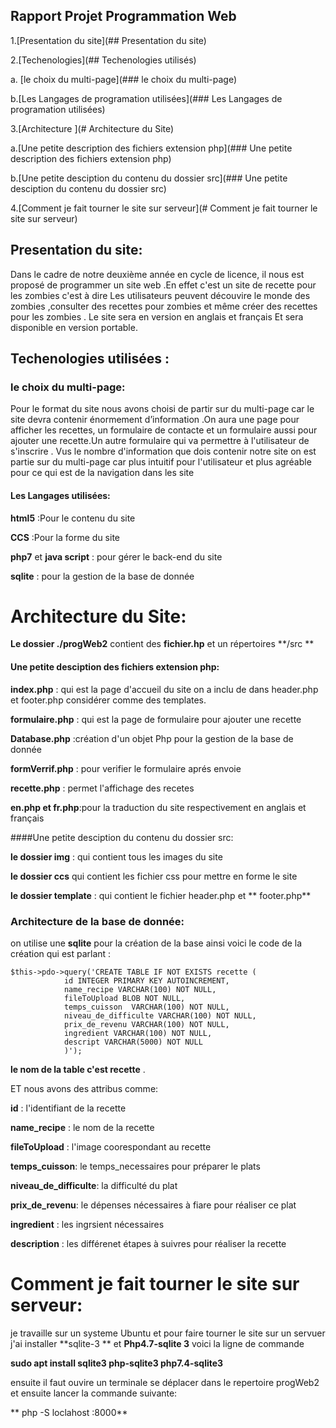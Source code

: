 ## Rapport Projet Programmation Web

1.[Presentation du site](## Presentation du site)  

2.[Techenologies](## Techenologies utilisés) 
  
  a. [le choix du multi-page](### le choix du multi-page)

  b.[Les Langages de programation utilisées](### Les Langages de programation utilisées)
    
3.[Architecture ](# Architecture du Site) 

  a.[Une petite description des fichiers extension php](### Une petite description des fichiers extension php)

   b.[Une petite desciption du contenu du dossier src](### Une petite desciption du contenu du dossier src)

4.[Comment je fait tourner le site sur serveur](# Comment je fait tourner le site sur serveur) 


## Presentation du site:

Dans le cadre de notre deuxième année en cycle de licence, il nous est proposé de programmer un site web .En effet c'est un site de recette pour les zombies c'est à dire Les utilisateurs peuvent découvire le monde des zombies ,consulter des recettes pour zombies et même  créer des recettes pour les zombies . Le site sera en version en anglais et français Et sera disponible en  version portable.

## Techenologies utilisées :

### le choix du multi-page:
Pour le format du site nous avons choisi de partir sur du multi-page car le site devra contenir  énormement  d’information .On aura une  page pour afficher les recettes, un formulaire de contacte et un formulaire aussi pour ajouter une recette.Un autre formulaire qui va permettre à l'utilisateur de s'inscrire . Vus le nombre d'information que dois contenir notre site on est partie sur du multi-page car plus intuitif pour l'utilisateur et plus agréable pour ce qui est de la navigation dans les site 

#### Les Langages utilisées:

**html5** :Pour le contenu du site 
 
**CCS**  :Pour la forme du site 

**php7** et **java script** : pour gérer le back-end du site

**sqlite** : pour la  gestion de la base de donnée

# Architecture du Site:
**Le dossier ./progWeb2**  contient des **fichier.hp** et un répertoires **/src **

#### Une petite desciption des fichiers extension php:

**index.php** : qui est la page d'accueil du site on a inclu de dans header.php et footer.php considérer comme des templates. 

**formulaire.php** : qui est la page de formulaire pour ajouter une recette 

**Database.php** :création d'un objet Php pour la gestion de la base de donnée

**formVerrif.php** : pour verifier le formulaire aprés envoie

**recette.php** : permet l'affichage des recetes 

**en.php et fr.php**:pour la traduction du site  respectivement en anglais et français

####Une petite desciption du contenu du dossier src:

**le dossier img**  :  qui contient tous les images du site

**le dossier ccs**  qui contient les fichier css pour mettre en forme le site

**le dossier template** : qui contient le fichier header.php et ** footer.php**

### Architecture de la base de donnée:

on utilise une **sqlite** pour la création de la base ainsi voici le code de la création qui est parlant :

```sqlit
$this->pdo->query('CREATE TABLE IF NOT EXISTS recette (
            id INTEGER PRIMARY KEY AUTOINCREMENT,
            name_recipe VARCHAR(100) NOT NULL,
            fileToUpload BLOB NOT NULL,
            temps_cuisson  VARCHAR(100) NOT NULL,
            niveau_de_difficulte VARCHAR(100) NOT NULL,
            prix_de_revenu VARCHAR(100) NOT NULL,
            ingredient VARCHAR(100) NOT NULL,
            descript VARCHAR(5000) NOT NULL
            )');
```
**le nom de la table c'est recette** .

ET nous avons des attribus comme:

**id** : l'identifiant de la recette 

**name_recipe** : le nom de la recette

**fileToUpload** : l'image coorespondant au recette

**temps_cuisson**: le temps_necessaires pour préparer le plats

**niveau_de_difficulte**: la difficulté du plat

**prix_de_revenu**: le dépenses nécessaires à fiare pour réaliser ce plat 

**ingredient** : les ingrsient nécessaires

**description** : les différenet étapes à suivres pour réaliser la recette


# Comment je fait tourner le site sur serveur:

je travaille sur un systeme Ubuntu et pour faire tourner le site sur un servuer j'ai installer **sqlite-3 ** et **Php4.7-sqlite 3** voici la ligne de commande

**sudo apt install sqlite3 php-sqlite3 php7.4-sqlite3**
 
 ensuite il faut ouvire un terminale se déplacer dans le repertoire progWeb2 et ensuite lancer la commande suivante:

 ** php -S loclahost :8000**













